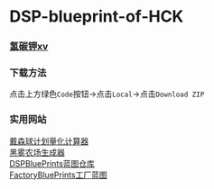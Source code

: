 # DSP-blueprint-of-HCK

### <a href="https://space.bilibili.com/397260674">氢碳钾xv</a><br />

### 下载方法

点击上方绿色`Code`按钮->点击`Local`->点击`Download ZIP`

### 实用网站
<a href="https://dsp-calc.pro/">戴森球计划量化计算器</a><br />
<a href="https://lsq5i5j.github.io/darkfogfarm/">黑雾农场生成器</a><br />
<a href="https://github.com/DSPBluePrints">DSPBluePrints蓝图仓库</a><br />
<a href="https://github.com/DSPBluePrints/FactoryBluePrints">FactoryBluePrints工厂蓝图</a><br />
<a href=""></a><br />

